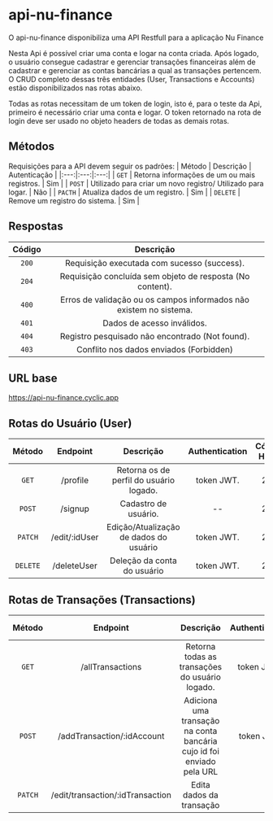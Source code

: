 # api-nu-finance
O api-nu-finance disponibiliza uma API Restfull para a aplicação Nu Finance

Nesta Api é possível criar uma conta e logar na conta criada. Após logado, o usuário consegue cadastrar e gerenciar transações financeiras além de cadastrar e gerenciar as contas bancárias a qual as transações pertencem. O CRUD completo dessas três entidades (User, Transactions e Accounts) estão disponibilizados nas rotas abaixo.

Todas as rotas necessitam de um token de login, isto é, para o teste da Api, primeiro é necessário criar uma conta e logar. O token retornado na rota
de login deve ser usado no objeto headers de todas as demais rotas. 

## Métodos
Requisições para a API devem seguir os padrões: 
| Método | Descrição | Autenticação |
|:---:|:---:|:---:|
| `GET` | Retorna informações de um ou mais registros. | Sim |
| `POST` | Utilizado para criar um novo registro/ Utilizado para logar. | Não |
| `PACTH` | Atualiza dados de um registro. | Sim |
| `DELETE` | Remove um registro do sistema. | Sim |


## Respostas
| Código | Descrição |
|:---:|:---:|
| `200` | Requisição executada com sucesso (success).|
| `204` | Requisição concluída sem objeto de resposta (No content).|
| `400` | Erros de validação ou os campos informados não existem no sistema.|
| `401` | Dados de acesso inválidos.|
| `404` | Registro pesquisado não encontrado (Not found).|
| `403` | Conflito nos dados enviados (Forbidden)|

## URL base
<https://api-nu-finance.cyclic.app>


## Rotas do Usuário (User)
| Método | Endpoint | Descrição | Authentication | Código HTTP |
|:---:|:---:|:---:|:---:|:---:|
| `GET` | /profile | Retorna os de perfil do usuário logado.|  token JWT. | 200 |
| `POST` | /signup | Cadastro de usuário. | -- | 200 |
| `PATCH` | /edit/:idUser | Edição/Atualização de dados do usuário |  token JWT. |200 |
| `DELETE` | /deleteUser | Deleção da conta do usuário | token JWT. | 204 |


## Rotas de Transações (Transactions)
| Método | Endpoint | Descrição | Authentication | Código HTTP |
|:---:|:---:|:---:|:---:|:---:|
| `GET` | /allTransactions | Retorna todas as transações do usuário logado.|  token JWT. | 200 |
| `POST` | /addTransaction/:idAccount | Adiciona uma transação na conta bancária cujo id foi enviado pela URL | token JWT | 200 |
| `PATCH` | /edit/transaction/:idTransaction | Edita dados da transação




